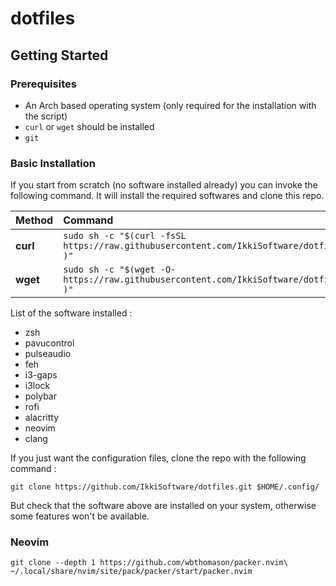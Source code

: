 # dotfiles

## Getting Started

### Prerequisites

- An Arch based operating system (only required for the installation with the script)
- `curl` or `wget` should be installed
- `git`

### Basic Installation

If you start from scratch (no software installed already) you can invoke the following command. It will install the required softwares
and clone this repo.

| Method    | Command                                                                                           	|
| :-------- | :------------------------------------------------------------------------------------------------------- 	|
| **curl**  | `sudo sh -c "$(curl -fsSL https://raw.githubusercontent.com/IkkiSoftware/dotfiles/main/install.sh )"` 	|
| **wget**  | `sudo sh -c "$(wget -O- https://raw.githubusercontent.com/IkkiSoftware/dotfiles/main/install.sh )"`   	|

List of the software installed :
- zsh
- pavucontrol
- pulseaudio
- feh
- i3-gaps
- i3lock
- polybar
- rofi
- alacritty
- neovim
- clang

If you just want the configuration files, clone the repo with the following command :

`git clone https://github.com/IkkiSoftware/dotfiles.git $HOME/.config/`

But check that the software above are installed on your system, otherwise some features won't be available.


### Neovim

`git clone --depth 1 https://github.com/wbthomason/packer.nvim\ ~/.local/share/nvim/site/pack/packer/start/packer.nvim`

